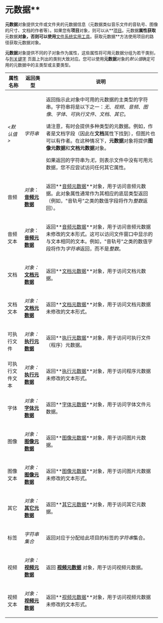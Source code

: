 # 元数据**

**元数据**对象提供文件或文件夹的元数据信息（元数据类似音乐文件的音轨号、图像的尺寸、文档的作者等）。如果您有**项目**对象，则可以从**[项目](item.zh.md)。元数据**属性获取**元数据**对象，否则可以使用**[文件系统实用工具](fsutil.zh.md)。获取元数据**方法使用项目的路径获取元数据对象。

**元数据**对象提供不同的子对象作为属性，这些属性将可用元数据分组为若干类别，与[列关键字](../../metadata_keywords/keywords_for_columns.zh.md) 页面上列出的类别大致对应。您可以使用**元数据**对象的*默认值*确定可用的元数据中的主类型或主要类型。

<table>
<thead><tr><th>
属性名称</th><th>
返回类型</th><th>
说明</th></tr></thead><tbody><tr><td>

*\<默认值\>*</td><td>

*字符串*</td><td>

返回指示此对象中可用的元数据的主类型的字符串。字符串将是以下之一：*无*、*视频*、*音频*、*图像*、*字体*、*可执行文件*、*文档*、*其它*。

请注意，有时会提供多种类型的元数据。例如，作者是文档字段（因此在**文档**属性下找到），但图片也可以有作者。在这种情况下，**元数据**对象将提供**图像元数据**和**文档元数据**对象。

如果返回的字符串为*无*，则表示文件中没有可用元数据，您不应尝试访问任何其它属性。
</td></tr><tr><td>
音频</td><td>

*对象*：**[音频元数据](audiometa.zh.md)**</td><td>

返回**[音频元数据](audiometa.zh.md)**对象，用于访问音频元数据。此对象属性通常作为其相应的底层类型返回（例如，"音轨号"之类的数值字段将作为*整数*返回）。
</td></tr><tr><td>
音频文本</td><td>

*对象*：**[音频元数据](audiometa.zh.md)**</td><td>

返回**[音频元数据](audiometa.zh.md)**对象，用于访问音频元数据未修改的文本形式。这可以访问文件窗口中显示的与文本相同的文本。例如，"音轨号"之类的数值字段将作为*字符串*返回，而不是*整数*。
</td></tr><tr><td>
文档</td><td>

*对象：***[文档元数据](docmeta.zh.md)**</td><td>

返回**[文档元数据](docmeta.zh.md)**对象，用于访问文档元数据。
</td></tr><tr><td>
文档文本</td><td>

*对象：***[文档元数据](docmeta.zh.md)**</td><td>

返回**[文档元数据](docmeta.zh.md)**对象，用于访问文档元数据未修改的文本形式。
</td></tr><tr><td>
可执行文件</td><td>

*对象：***[执行元数据](exemeta.zh.md)**</td><td>

返回**[执行元数据](exemeta.zh.md)**对象，用于访问可执行文件（程序）元数据。
</td></tr><tr><td>
可执行文件文本</td><td>

*对象：***[执行元数据](exemeta.zh.md)**</td><td>

返回**[执行元数据](exemeta.zh.md)**对象，用于访问程序元数据未修改的文本形式。
</td></tr><tr><td>
字体</td><td>

*对象：***[字体元数据](fontmeta.zh.md)**</td><td>

返回**[字体元数据](fontmeta.zh.md)**对象，用于访问字体文件元数据。
</td></tr><tr><td>
图像</td><td>

*对象：***[图像元数据](imagemeta.zh.md)**</td><td>

返回**[图像元数据](imagemeta.zh.md)**对象，用于访问图片元数据。
</td></tr><tr><td>
图像文本</td><td>

*对象：***[图像元数据](imagemeta.zh.md)**</td><td>

返回**[图像元数据](imagemeta.zh.md)**对象，用于访问图片元数据未修改的文本形式。
</td></tr><tr><td>
其它</td><td>

*对象：***[其它元数据](othermeta.zh.md)**</td><td>

返回**[其它元数据](othermeta.zh.md)**对象，用于访问其它元数据。
</td></tr><tr><td>
标签</td><td>

*字符串集合*</td><td>

返回对应于分配给此项目的标签的*字符串*集合。
</td></tr><tr><td>
视频</td><td>

*对象：***[视频元数据](videometa.zh.md)**</td><td>

返回 **[视频元数据](videometa.zh.md)** 对象，用于访问视频元数据。
</td></tr><tr><td>
视频文本</td><td>

*对象：***[视频元数据](videometa.zh.md)**</td><td>

返回**[视频元数据](videometa.zh.md)**对象，用于访问视频元数据未修改的文本形式。
</td></tr></tbody>
</table>